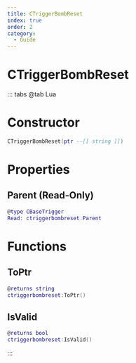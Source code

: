 ```yaml
---
title: CTriggerBombReset
index: true
order: 2
category:
  - Guide
---
```


# CTriggerBombReset

::: tabs
@tab Lua
# Constructor
```lua
CTriggerBombReset(ptr --[[ string ]])
```
# Properties
## Parent (Read-Only)
```lua
@type CBaseTrigger
Read: ctriggerbombreset.Parent
```
# Functions
## ToPtr
```lua
@returns string
ctriggerbombreset:ToPtr()
```
## IsValid
```lua
@returns bool
ctriggerbombreset:IsValid()
```

:::